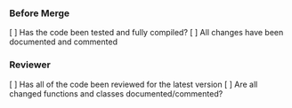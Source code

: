 ### Before Merge
[ ] Has the code been tested and fully compiled?
[ ] All changes have been documented and commented

### Reviewer
[ ] Has all of the code been reviewed for the latest version
[ ] Are all changed functions and classes documented/commented?